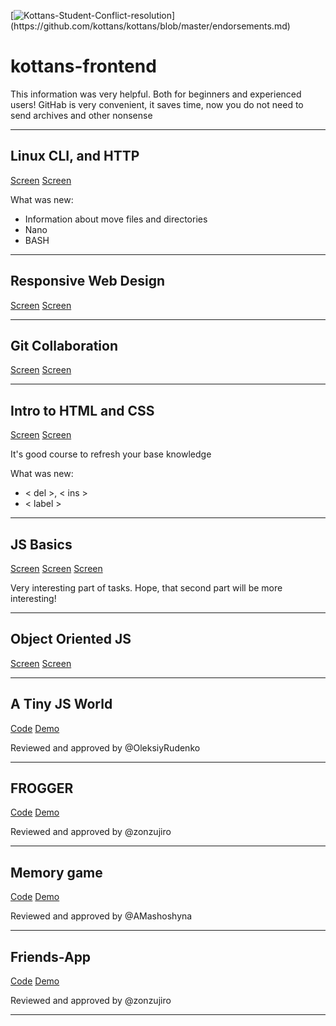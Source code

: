 [![Kottans-Student-Conflict-resolution](https://img.shields.io/badge/%3D(%5E.%5E)%3D-mastered%20conflict%20resolution-brightgreen.svg)](https://github.com/kottans/kottans/blob/master/endorsements.md)

# kottans-frontend


This information was very helpful. Both for beginners and experienced users! GitHab is very convenient, it saves time, now you do not need to send archives and other nonsense
_____________________________________

## Linux CLI, and HTTP

[Screen](https://github.com/Zihfred/kottans-frontend/blob/master/task_linux_cli/1.PNG)
[Screen](https://github.com/Zihfred/kottans-frontend/blob/master/task_linux_cli/2.PNG)



What was new:
* Information about move files and directories
* Nano
* BASH 
_____________________________________

## Responsive Web Design
[Screen](https://github.com/Zihfred/kottans-frontend/blob/master/task_responsive_web_design/1.PNG)
[Screen](https://github.com/Zihfred/kottans-frontend/blob/master/task_responsive_web_design/2.PNG)
_____________________________________

## Git Collaboration
[Screen](https://github.com/Zihfred/kottans-frontend/blob/master/task_git_collaboration/1.PNG)
[Screen](https://github.com/Zihfred/kottans-frontend/blob/master/task_git_collaboration/2.PNG)
_____________________________________

## Intro to HTML and CSS
[Screen](https://github.com/Zihfred/kottans-frontend/blob/master/task_html_css_intro/1.PNG)
[Screen](https://github.com/Zihfred/kottans-frontend/blob/master/task_html_css_intro/2.PNG)


It's good course to refresh your base knowledge

What was new:
* < del >, < ins >
* < label >
______________________________________

## JS Basics

[Screen](https://github.com/Zihfred/kottans-frontend/blob/master/task_js_basics/1.PNG)
[Screen](https://github.com/Zihfred/kottans-frontend/blob/master/task_js_basics/2.PNG)
[Screen](https://github.com/Zihfred/kottans-frontend/blob/master/task_js_basics/3.PNG)

Very interesting part of tasks. Hope, that second part will be more interesting!
______________________________________

## Object Oriented JS
[Screen](https://github.com/Zihfred/kottans-frontend/blob/master/task_js_oop/1.PNG)
[Screen](https://github.com/Zihfred/kottans-frontend/blob/master/task_js_oop/2.PNG)
______________________________________

## A Tiny JS World

[Code](https://github.com/kottans/frontend-2019-homeworks/blob/master/submissions/zihfred/index.js)
[Demo]( https://zihfred.github.io/a-tiny-JS-world/)

Reviewed and approved by @OleksiyRudenko
______________________________________

## FROGGER

[Code](https://github.com/Zihfred/JS-OOP)
[Demo](https://zihfred.github.io/JS-OOP/)

Reviewed and approved by @zonzujiro
______________________________________

## Memory game

[Code](https://github.com/Zihfred/memory-game)
[Demo](https://zihfred.github.io/memory-game/)

Reviewed and approved by @AMashoshyna
______________________________________

## Friends-App

[Code](https://github.com/Zihfred/Friends-App)
[Demo](https://zihfred.github.io/Friends-App/)

Reviewed and approved by @zonzujiro
______________________________________




